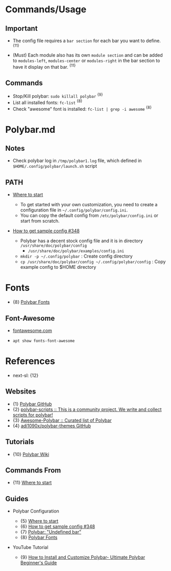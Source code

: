 # Commands/Usage

## Important

* The config file requires a `bar section` for each bar you want to define. <sup>{11}</sup>

* (Must) Each module also has its own `module section` and can be added to `modules-left`, `modules-center` or `modules-right` in the bar section to have it display on that bar. <sup>{11}</sup>

## Commands

* Stop/Kill polybar: `sudo killall polybar` <sup>{9}</sup>
* List all installed fonts: `fc-list` <sup>{8}</sup>
* Check "awesome" font is installed: `fc-list | grep -i awesome` <sup>{8}</sup>

# Polybar.md

## Notes

* Check polybar log in `/tmp/polybar1.log` file, which defined in `$HOME/.config/polybar/launch.sh` script

## PATH

* [Where to start](https://github.com/polybar/polybar/wiki#where-to-start)
  * To get started with your own customization, you need to create a configuration file in `~/.config/polybar/config.ini`.
  * You can copy the default config from `/etc/polybar/config.ini` or start from scratch.

* [How to get sample config #348](https://github.com/polybar/polybar/issues/348)
  * Polybar has a decent stock config file and it is in directory `/usr/share/doc/polybar/config`
    * `/usr/share/doc/polybar/examples/config.ini`
  * `mkdir -p ~/.config/polybar` : Create config directory
  * `cp /usr/share/doc/polybar/config ~/.config/polybar/config` : Copy example config to $HOME directory

# Fonts

* {8} [Polybar Fonts](https://github.com/polybar/polybar/wiki/Fonts)

## Font-Awesome

* [fontawesome.com](https://fontawesome.com/)

* `apt show fonts-font-awesome`

# References

* next-sl: {12}

## Websites

* {1} [Polybar GitHub](https://github.com/polybar/polybar)
* {2} [polybar-scripts :: This is a community project. We write and collect scripts for polybar!](https://github.com/polybar/polybar-scripts)
* {3} [Awesome-Polybar :: Curated list of Polybar](https://github.com/TiagoDanin/Awesome-Polybar)
* {4} [adi1090x/polybar-themes GitHub](https://github.com/adi1090x/polybar-themes)

## Tutorials

* {10} [Polybar Wiki](https://github.com/polybar/polybar/wiki)

## Commands From

* {11} [Where to start](https://github.com/polybar/polybar/wiki#where-to-start)

## Guides

* Polybar Configuration
  * {5} [Where to start](https://github.com/polybar/polybar/wiki)
  * {6} [How to get sample config #348](https://github.com/polybar/polybar/issues/348)
  * {7} [Polybar: "Undefined bar"](https://www.reddit.com/r/i3wm/comments/cs86fy/polybar_undefined_bar/)
  * {8} [Polybar Fonts](https://github.com/polybar/polybar/wiki/Fonts)

* YouTube Tutorial
  * {9} [How to Install and Customize Polybar- Ultimate Polybar Beginner's Guide](https://www.youtube.com/watch?v=tOBDUBEMAKM)
  